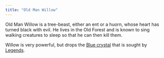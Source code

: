 ```yaml
---
title: "Old Man Willow"
---
```


Old Man Willow is a tree-beast, either an ent or a huorn, whose heart
has turned black with evil. He lives in the Old Forest and is known to
sing walking creatures to sleep so that he can then kill them.

Willow is very powerful, but drops the [Blue
crystal](Blue_crystal "wikilink") that is sought by
[Legends](Legends "wikilink").